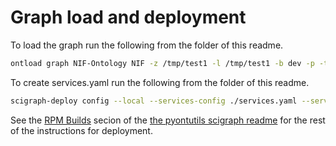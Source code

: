 # Graph load and deployment
To load the graph run the following from the folder of this readme.
``` bash
ontload graph NIF-Ontology NIF -z /tmp/test1 -l /tmp/test1 -b dev -p -t ./graphload.yaml
```
To create services.yaml run the following from the folder of this readme.
``` bash
scigraph-deploy config --local --services-config ./services.yaml --services-user ec2-user --zip-location ./ localhost scigraph.scicrunch.io
```
See the [RPM Builds](https://github.com/tgbugs/pyontutils/blob/master/scigraph/README.md#rpm-builds) secion of the
[the pyontutils scigraph readme](https://github.com/tgbugs/pyontutils/blob/master/scigraph/README.md) for the rest
of the instructions for deployment.
